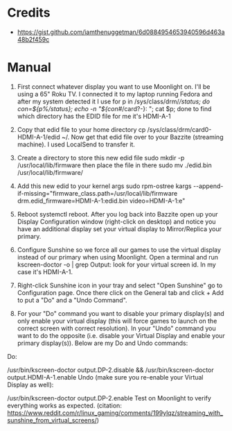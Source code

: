 # Credits
- https://gist.github.com/iamthenuggetman/6d0884954653940596d463a48b2f459c

# Manual

1. First connect whatever display you want to use Moonlight on. I'll be using a 65" Roku TV. I connected it to my laptop running Fedora and after my system detected it I use for p in /sys/class/drm/*/status; do con=${p%/status}; echo -n "${con#*/card?-}: "; cat $p; done to find which directory has the EDID file for me it's HDMI-A-1

2. Copy that edid file to your home directory cp /sys/class/drm/card0-HDMI-A-1/edid ~/. Now get that edid file over to your Bazzite (streaming machine). I used LocalSend to transfer it.

2. Create a directory to store this new edid file sudo mkdir -p /usr/local/lib/firmware then place the file in there sudo mv ./edid.bin /usr/local/lib/firmware/

3. Add this new edid to your kernel args sudo rpm-ostree kargs --append-if-missing="firmware_class.path=/usr/local/lib/firmware drm.edid_firmware=HDMI-A-1:edid.bin video=HDMI-A-1:e"

4. Reboot systemctl reboot. After you log back into Bazzite open up your Display Configuration window (right-click on desktop) and notice you have an additional display set your virtual display to Mirror/Replica your primary.

5. Configure Sunshine so we force all our games to use the virtual display instead of our primary when using Moonlight. Open a terminal and run kscreen-doctor -o | grep Output: look for your virtual screen id. In my case it's HDMI-A-1.

6. Right-click Sunshine icon in your tray and select "Open Sunshine" go to Configuration page. Once there click on the General tab and click + Add to put a "Do" and a "Undo Command".

7. For your "Do" command you want to disable your primary display(s) and only enable your virtual display (this will force games to launch on the correct screen with correct resolution). In your "Undo" command you want to do the opposite (i.e. disable your Virtual Display and enable your primary display(s)). Below are my Do and Undo commands:

Do:

/usr/bin/kscreen-doctor output.DP-2.disable && /usr/bin/kscreen-doctor output.HDMI-A-1.enable
Undo (make sure you re-enable your Virtual Display as well):

/usr/bin/kscreen-doctor output.DP-2.enable
Test on Moonlight to verify everything works as expected.
(citation: https://www.reddit.com/r/linux_gaming/comments/199ylqz/streaming_with_sunshine_from_virtual_screens/)
